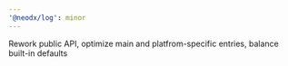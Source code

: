 ```yaml
---
'@neodx/log': minor
---
```


Rework public API, optimize main and platfrom-specific entries, balance built-in defaults
